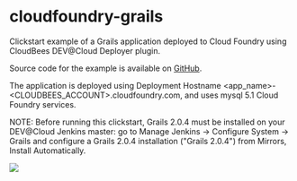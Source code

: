 cloudfoundry-grails
===================

Clickstart example of a Grails application deployed to Cloud Foundry using CloudBees DEV@Cloud Deployer plugin.

Source code for the example is available on [GitHub](https://github.com/SpringSource/cloudfoundry-samples.git).

The application is deployed using Deployment Hostname &lt;app_name&gt;-&lt;CLOUDBEES_ACCOUNT&gt;.cloudfoundry.com, and uses mysql 5.1 Cloud Foundry services.

NOTE: Before running this clickstart, Grails 2.0.4 must be installed on your DEV@Cloud Jenkins master: go to Manage Jenkins -> Configure System -> Grails and configure a Grails 2.0.4 installation ("Grails 2.0.4") from Mirrors, Install Automatically.

<a href="https://grandcentral.cloudbees.com/?CB_clickstart=https://raw.github.com/mqprichard/cloudfoundry-grails/master/clickstart.json"><img src="https://d3ko533tu1ozfq.cloudfront.net/clickstart/deployInstantly.png"/></a>
